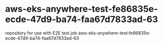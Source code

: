 # aws-eks-anywhere-test-fe86835e-ecde-47d9-ba74-faa67d7833ad-63
repository for use with E2E test job aws-eks-anywhere-test:fe86835e-ecde-47d9-ba74-faa67d7833ad-63
